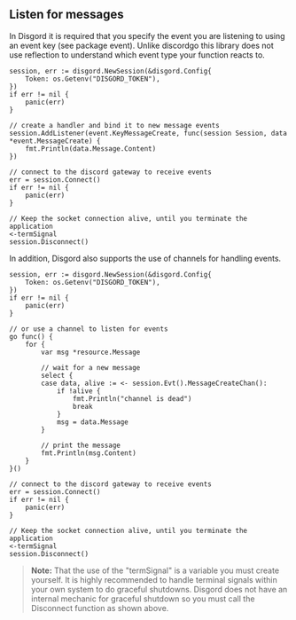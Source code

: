 ## Listen for messages

In Disgord it is required that you specify the event you are listening to using an event key (see package event). Unlike discordgo this library does not use reflection to understand which event type your function reacts to.
```GoLang
session, err := disgord.NewSession(&disgord.Config{
    Token: os.Getenv("DISGORD_TOKEN"),
})
if err != nil {
    panic(err)
}

// create a handler and bind it to new message events
session.AddListener(event.KeyMessageCreate, func(session Session, data *event.MessageCreate) {
    fmt.Println(data.Message.Content)
})

// connect to the discord gateway to receive events
err = session.Connect()
if err != nil {
    panic(err)
}

// Keep the socket connection alive, until you terminate the application
<-termSignal
session.Disconnect()
```

In addition, Disgord also supports the use of channels for handling events.
```GoLang
session, err := disgord.NewSession(&disgord.Config{
    Token: os.Getenv("DISGORD_TOKEN"),
})
if err != nil {
    panic(err)
}

// or use a channel to listen for events
go func() {
    for {
        var msg *resource.Message

        // wait for a new message
        select {
        case data, alive := <- session.Evt().MessageCreateChan():
            if !alive {
                fmt.Println("channel is dead")
                break
            }
            msg = data.Message
        }

        // print the message
        fmt.Println(msg.Content)
    }
}()

// connect to the discord gateway to receive events
err = session.Connect()
if err != nil {
    panic(err)
}

// Keep the socket connection alive, until you terminate the application
<-termSignal
session.Disconnect()
```

> **Note:** That the use of the "termSignal" is a variable you must create yourself. It is highly recommended to handle terminal signals within your own system to do graceful shutdowns. Disgord does not have an internal mechanic for graceful shutdown so you must call the Disconnect function as shown above.
